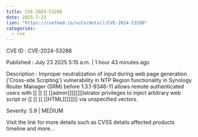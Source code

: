 ```yaml
---
title: CVE-2024-53288
date: 2025-7-23
lien: "https://cvefeed.io/vuln/detail/CVE-2024-53288"
categories:
  - cve
---
```


CVE ID : CVE-2024-53288

Published :  July 23
2025
5:15 a.m. | 1 hour
43 minutes ago

Description : Improper neutralization of input during web page generation ('Cross-site Scripting') vulnerability in NTP Region functionality in Synology Router Manager (SRM) before 1.3.1-9346-11 allows remote authenticated users with  [[ [[ [[ [[admin]]]]]]]]istrator privileges to inject arbitrary web script or  [[ [[ [[ [[HTML]]]]]]]] via unspecified vectors.

Severity: 5.9 | MEDIUM

Visit the link for more details
such as CVSS details
affected products
timeline
and more...
